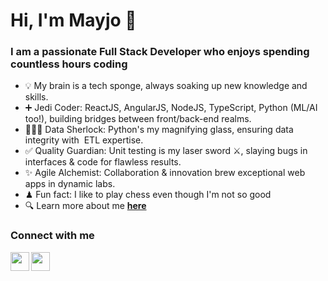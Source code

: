 # Hi, I'm Mayjo 👋
### I am a passionate Full Stack Developer who enjoys spending countless hours coding
- 💡 My brain is a tech sponge, always soaking up new knowledge and skills.
- ➕ Jedi Coder: ReactJS, AngularJS, NodeJS, TypeScript, Python (ML/AI too!), building bridges  between front/back-end realms.
- 👨🏻‍💻 Data Sherlock: Python's my magnifying glass, ensuring data integrity with ️ ETL expertise.
- ✅ Quality Guardian: Unit testing is my laser sword ⚔️, slaying bugs in interfaces & code for flawless results.
- ✨ Agile Alchemist: Collaboration & innovation  brew exceptional web apps in dynamic labs.
- ♟ Fun fact: I like to play chess even though I'm not so good
- 🔍 Learn more about me [**here**](https://mayjoantony.com)

### Connect with me

[<img align="left" src="https://cdn-icons-png.flaticon.com/512/174/174855.png" width="30" height="30"/>](https://www.instagram.com/mayjoantony/)
[<img align="left" src="https://cdn-icons-png.flaticon.com/512/174/174857.png" width="30" height="30"/>](https://www.linkedin.com/in/mayjoantony/)

<br />

## 
<!--
![Beto's GitHub stats](https://github-readme-stats.vercel.app/api?username=mayjoantony&show_icons=true&count_private=true)
-->

<!--
**mayjoantony/mayjoantony** is a ✨ _special_ ✨ repository because its `README.md` (this file) appears on your GitHub profile.

Here are some ideas to get you started:

- 🔭 I’m currently working on ...
- 🌱 I’m currently learning ...
- 👯 I’m looking to collaborate on ...
- 🤔 I’m looking for help with ...
- 💬 Ask me about ...
- 📫 How to reach me: ...
- 😄 Pronouns: ...
- ⚡ Fun fact: ...
-->
